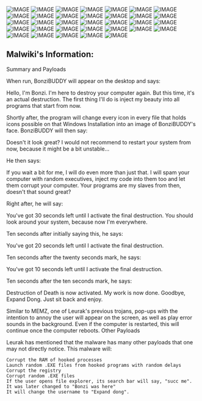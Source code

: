 ![IMAGE](https://raw.githubusercontent.com/dvdbase/TROJAN-WIN32-BONZIFY/main/IMAGES/1.jpg)
![IMAGE](https://raw.githubusercontent.com/dvdbase/TROJAN-WIN32-BONZIFY/main/IMAGES/2.jpg)
![IMAGE](https://raw.githubusercontent.com/dvdbase/TROJAN-WIN32-BONZIFY/main/IMAGES/3.jpg)
![IMAGE](https://raw.githubusercontent.com/dvdbase/TROJAN-WIN32-BONZIFY/main/IMAGES/4.jpg)
![IMAGE](https://raw.githubusercontent.com/dvdbase/TROJAN-WIN32-BONZIFY/main/IMAGES/5.jpg)
![IMAGE](https://raw.githubusercontent.com/dvdbase/TROJAN-WIN32-BONZIFY/main/IMAGES/6.jpg)
![IMAGE](https://raw.githubusercontent.com/dvdbase/TROJAN-WIN32-BONZIFY/main/IMAGES/7.jpg)
![IMAGE](https://raw.githubusercontent.com/dvdbase/TROJAN-WIN32-BONZIFY/main/IMAGES/8.jpg)
![IMAGE](https://raw.githubusercontent.com/dvdbase/TROJAN-WIN32-BONZIFY/main/IMAGES/9.jpg)
![IMAGE](https://raw.githubusercontent.com/dvdbase/TROJAN-WIN32-BONZIFY/main/IMAGES/10.jpg)
![IMAGE](https://raw.githubusercontent.com/dvdbase/TROJAN-WIN32-BONZIFY/main/IMAGES/11.jpg)
![IMAGE](https://raw.githubusercontent.com/dvdbase/TROJAN-WIN32-BONZIFY/main/IMAGES/12.jpg)
![IMAGE](https://raw.githubusercontent.com/dvdbase/TROJAN-WIN32-BONZIFY/main/IMAGES/13.jpg)
![IMAGE](https://raw.githubusercontent.com/dvdbase/TROJAN-WIN32-BONZIFY/main/IMAGES/14.jpg)
![IMAGE](https://raw.githubusercontent.com/dvdbase/TROJAN-WIN32-BONZIFY/main/IMAGES/15.jpg)
![IMAGE](https://raw.githubusercontent.com/dvdbase/TROJAN-WIN32-BONZIFY/main/IMAGES/16.jpg)
![IMAGE](https://raw.githubusercontent.com/dvdbase/TROJAN-WIN32-BONZIFY/main/IMAGES/17.jpg)
![IMAGE](https://raw.githubusercontent.com/dvdbase/TROJAN-WIN32-BONZIFY/main/IMAGES/18.jpg)
![IMAGE](https://raw.githubusercontent.com/dvdbase/TROJAN-WIN32-BONZIFY/main/IMAGES/19.jpg)
![IMAGE](https://raw.githubusercontent.com/dvdbase/TROJAN-WIN32-BONZIFY/main/IMAGES/20.jpg)
![IMAGE](https://raw.githubusercontent.com/dvdbase/TROJAN-WIN32-BONZIFY/main/IMAGES/21.jpg)
![IMAGE](https://raw.githubusercontent.com/dvdbase/TROJAN-WIN32-BONZIFY/main/IMAGES/22.jpg)
![IMAGE](https://raw.githubusercontent.com/dvdbase/TROJAN-WIN32-BONZIFY/main/IMAGES/23.jpg)
![IMAGE](https://raw.githubusercontent.com/dvdbase/TROJAN-WIN32-BONZIFY/main/IMAGES/24.jpg)
![IMAGE](https://raw.githubusercontent.com/dvdbase/TROJAN-WIN32-BONZIFY/main/IMAGES/25.jpg)
![IMAGE](https://raw.githubusercontent.com/dvdbase/TROJAN-WIN32-BONZIFY/main/IMAGES/26.jpg)
![IMAGE](https://raw.githubusercontent.com/dvdbase/TROJAN-WIN32-BONZIFY/main/IMAGES/27.jpg)
![IMAGE](https://raw.githubusercontent.com/dvdbase/TROJAN-WIN32-BONZIFY/main/IMAGES/28.jpg)
![IMAGE](https://raw.githubusercontent.com/dvdbase/TROJAN-WIN32-BONZIFY/main/IMAGES/29.jpg)
![IMAGE](https://raw.githubusercontent.com/dvdbase/TROJAN-WIN32-BONZIFY/main/IMAGES/30.jpg)
![IMAGE](https://raw.githubusercontent.com/dvdbase/TROJAN-WIN32-BONZIFY/main/IMAGES/31.jpg)
![IMAGE](https://raw.githubusercontent.com/dvdbase/TROJAN-WIN32-BONZIFY/main/IMAGES/32.jpg)
![IMAGE](https://raw.githubusercontent.com/dvdbase/TROJAN-WIN32-BONZIFY/main/IMAGES/33.jpg)
## Malwiki's Information:
Summary and Payloads

When run, BonziBUDDY will appear on the desktop and says:

Hello, I'm Bonzi. I'm here to destroy your computer again. But this time, it's an actual destruction. The first thing I'll do is inject my beauty into all programs that start from now.

Shortly after, the program will change every icon in every file that holds icons possible on that Windows Installation into an image of BonziBUDDY's face. BonziBUDDY will then say:

Doesn't it look great? I would not recommend to restart your system from now, because it might be a bit unstable...

He then says:

If you wait a bit for me, I will do even more than just that. I will spam your computer with random executives, inject my code into them too and let them corrupt your computer. Your programs are my slaves from then, doesn't that sound great?

Right after, he will say:

You've got 30 seconds left until I activate the final destruction. You should look around your system, because now I'm everywhere.

Ten seconds after initially saying this, he says:

You've got 20 seconds left until I activate the final destruction.

Ten seconds after the twenty seconds mark, he says:

You've got 10 seconds left until I activate the final destruction.

Ten seconds after the ten seconds mark, he says:

Destruction of Death is now activated. My work is now done. Goodbye, Expand Dong. Just sit back and enjoy.

Similar to MEMZ, one of Leurak's previous trojans, pop-ups with the intention to annoy the user will appear on the screen, as well as play error sounds in the background. Even if the computer is restarted, this will continue once the computer reboots.
Other Payloads

Leurak has mentioned that the malware has many other payloads that one may not directly notice. This malware will:

    Corrupt the RAM of hooked processes
    Launch random .EXE files from hooked programs with random delays
    Corrupt the registry
    Corrupt random .EXE files
    If the user opens file explorer, its search bar will say, "succ me". It was later changed to "Bonzi was here"
    It will change the username to "Expand dong".
